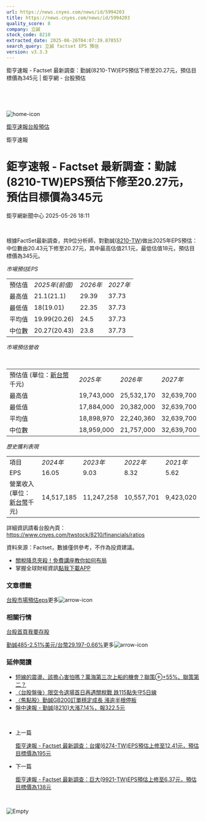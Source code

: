 ```yaml
---
url: https://news.cnyes.com/news/id/5994203
title: https://news.cnyes.com/news/id/5994203
quality_score: 8
company: 立誠
stock_code: 8210
extracted_date: 2025-06-26T04:07:39.878557
search_query: 立誠 factset EPS 預估
version: v3.3.3
---
```


鉅亨速報 - Factset 最新調查：勤誠(8210-TW)EPS預估下修至20.27元，預估目標價為345元 | 鉅亨網 - 台股預估

‌

‌

![home-icon](/assets/icons/breadCrumb/symbol-icon-home.svg)

[鉅亨速報](/news/cat/anue_live)[台股預估](/news/cat/tw_forecast)

鉅亨速報

# 鉅亨速報 - Factset 最新調查：勤誠(8210-TW)EPS預估下修至20.27元，預估目標價為345元

鉅亨網新聞中心 2025-05-26 18:11

‌

根據FactSet最新調查，共9位分析師，對勤誠([8210-TW](https://www.cnyes.com/twstock/8210))做出2025年EPS預估：中位數由20.43元下修至20.27元，其中最高估值21.1元，最低估值18元，預估目標價為345元。

*市場預估EPS*

|  |  |  |  |
| --- | --- | --- | --- |
| 預估值 | *2025年(前值)* | *2026年* | *2027年* |
| 最高值 | 21.1(21.1) | 29.39 | 37.73 |
| 最低值 | 18(19.01) | 22.35 | 37.73 |
| 平均值 | 19.99(20.26) | 24.5 | 37.73 |
| 中位數 | 20.27(20.43) | 23.8 | 37.73 |

*市場預估營收*

‌

|  |  |  |  |
| --- | --- | --- | --- |
| 預估值 (單位：[新台幣](https://invest.cnyes.com/forex/detail/usdtwd)千元) | *2025年* | *2026年* | *2027年* |
| 最高值 | 19,743,000 | 25,532,170 | 32,639,700 |
| 最低值 | 17,884,000 | 20,382,000 | 32,639,700 |
| 平均值 | 18,898,970 | 22,240,360 | 32,639,700 |
| 中位數 | 18,959,000 | 21,757,000 | 32,639,700 |

*歷史獲利表現*

|  |  |  |  |  |
| --- | --- | --- | --- | --- |
| 項目 | *2024年* | *2023年* | *2022年* | *2021年* |
| EPS | 16.05 | 9.03 | 8.32 | 5.62 |
| 營業收入 (單位：[新台幣](https://invest.cnyes.com/forex/detail/usdtwd)千元) | 14,517,185 | 11,247,258 | 10,557,701 | 9,423,020 |

詳細資訊請看台股內頁：  
<https://www.cnyes.com/twstock/8210/financials/ratios>

資料來源：Factset，數據僅供參考，不作為投資建議。

* [關稅降息夾殺！免費講座教你如何布局](https://www.rsc.com.tw/Cnyes_RSC/SeminarBooking2025InvestmentOutlook.aspx?utm_source=anue&utm_medium=usstocks_end)
* 掌握全球財經資訊[點我下載APP](http://www.cnyes.com/app/?utm_source=mweb&utm_medium=HamMenuBanner&utm_campaign=fixed&utm_content=entr)

### 文章標籤

[台股](https://news.cnyes.com/tag/台股 "台股")[市場預估](https://news.cnyes.com/tag/市場預估 "市場預估")[eps](https://news.cnyes.com/tag/eps "eps")更多![arrow-icon](/assets/icons/arrows/arrow-down.svg)

### 相關行情

[台股首頁](https://www.cnyes.com/twstock)[我要存股](https://supr.link/8OHaU)

[勤誠485-2.51%](https://www.cnyes.com/twstock/8210)[美元/台幣29.197-0.66%](https://invest.cnyes.com/forex/detail/USDTWD)更多![arrow-icon](/assets/icons/arrows/arrow-down.svg)

### 延伸閱讀

* [短線的震盪、該擔心害怕嗎？萬海第三次上船的機會？聯策⊕+55%、聯策第二？](/news/id/5994097)
* [〈台股盤後〉限空令退場首日再遇關稅戰 跌115點失守5日線](/news/id/5993585)
* [〈焦點股〉勤誠GB200訂單穩定成長 漲逾半根停板](/news/id/5993356)
* [盤中速報 - 勤誠(8210)大漲7.14%，報322.5元](/news/id/5993283)

‌

* 上一篇

  [鉅亨速報 - Factset 最新調查：台燿(6274-TW)EPS預估上修至12.41元，預估目標價為195元](/news/id/5994600)
* 下一篇

  [鉅亨速報 - Factset 最新調查：巨大(9921-TW)EPS預估上修至6.37元，預估目標價為138元](/news/id/5993478)

‌

![Empty](/assets/icons/skeleton/empty-image.svg)

‌